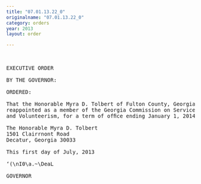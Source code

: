 ```yaml
---
title: "07.01.13.22_0"
originalname: "07.01.13.22_0"
category: orders
year: 2013
layout: order

---
```

<pre>
 

EXECUTIVE ORDER

BY THE GOVERNOR:

ORDERED:

That the Honorable Myra D. Tolbert of Fulton County, Georgia, is
reappointed as a member of the Georgia Commission on Service
and Volunteerism, for a term of ofﬁce ending January 1, 2014.

The Honorable Myra D. Tolbert
1501 Clairrnont Road
Decatur, Georgia 30033

This first day of July, 2013

‘(\nI0\a.~\DeaL

GOVERNOR

</pre>
